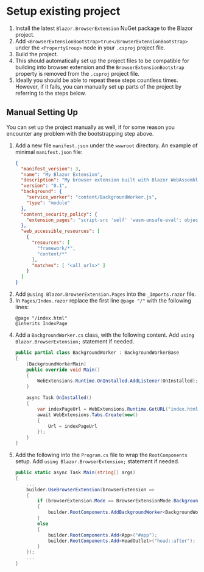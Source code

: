 ﻿# Setup existing project

1. Install the latest `Blazor.BrowserExtension` NuGet package to the Blazor project.
0. Add `<BrowserExtensionBootstrap>true</BrowserExtensionBootstrap>` under the `<PropertyGroup>` node in your `.csproj` project file.
0. Build the project.
0. This should automatically set up the project files to be compatible for building into browser extension and the `BrowserExtensionBootstrap` property is removed from the `.csproj` project file.
0. Ideally you should be able to repeat these steps countless times. However, if it fails, you can manually set up parts of the project by referring to the steps below.

## Manual Setting Up

You can set up the project manually as well, if for some reason you encounter any problem with the bootstrapping step above.

1. Add a new file `manifest.json` under the `wwwroot` directory. An example of minimal `manifest.json` file:
   ```json
   {
     "manifest_version": 3,
     "name": "My Blazor Extension",
     "description": "My browser extension built with Blazor WebAssembly",
     "version": "0.1",
     "background": {
       "service_worker": "content/BackgroundWorker.js",
       "type": "module"
     },
     "content_security_policy": {
       "extension_pages": "script-src 'self' 'wasm-unsafe-eval'; object-src 'self'"
     },
     "web_accessible_resources": [
       {
         "resources": [
           "framework/*",
           "content/*"
         ],
         "matches": [ "<all_urls>" ]
       }
     ]
   }
   ```
0. Add `@using Blazor.BrowserExtension.Pages` into the `_Imports.razor` file.
0. In `Pages/Index.razor` replace the first line `@page "/"` with the following lines:
   ```razor
   @page "/index.html"
   @inherits IndexPage
   ```
0. Add a `BackgroundWorker.cs` class, with the following content.
   Add `using Blazor.BrowserExtension;` statement if needed.
   ```csharp
   public partial class BackgroundWorker : BackgroundWorkerBase
   {
       [BackgroundWorkerMain]
       public override void Main()
       {
           WebExtensions.Runtime.OnInstalled.AddListener(OnInstalled);
       }

       async Task OnInstalled()
       {
           var indexPageUrl = WebExtensions.Runtime.GetURL("index.html");
           await WebExtensions.Tabs.Create(new()
           {
               Url = indexPageUrl
           });
       }
   }
   ```
0. Add the following into the `Program.cs` file to wrap the `RootComponents` setup.
   Add `using Blazor.BrowserExtension;` statement if needed.
   ```csharp
   public static async Task Main(string[] args)
   {
       ...
       builder.UseBrowserExtension(browserExtension =>
       {
           if (browserExtension.Mode == BrowserExtensionMode.Background)
           {
               builder.RootComponents.AddBackgroundWorker<BackgroundWorker>();
           }
           else
           {
               builder.RootComponents.Add<App>("#app");
               builder.RootComponents.Add<HeadOutlet>("head::after");
           }
       });
       ...
   }
   ```
